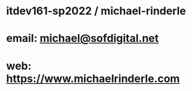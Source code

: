 # itdev161-sp2022 / michael-rinderle

# email: michael@sofdigital.net
# web: https://www.michaelrinderle.com
